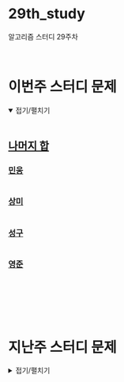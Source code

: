 # 29th_study
알고리즘 스터디 29주차

<br/>

# 이번주 스터디 문제

<details markdown="1" open>
<summary>접기/펼치기</summary>

<br/>

## [나머지 합](https://www.acmicpc.net/problem/10986)

### [민웅](/나머지%20합/민웅.py)

```py

```

### [상미](/나머지%20합/상미.py)

```py

```

### [성구](/나머지%20합/성구.py)

```py

```

### [영준](/나머지%20합/영준.py)

```py

```

<br/>



</details>

<br/><br/>

# 지난주 스터디 문제

<details markdown="1">
<summary>접기/펼치기</summary>

## [환상의 짝궁 2]()

### [민웅](./환상의%20짝꿍%202/민웅.py)

```py

```

### [상미](./환상의%20짝꿍%202/상미.py)

```py

```

### [성구](./환상의%20짝꿍%202/성구.py)

```py
import sys
input = sys.stdin.readline


N, K = map(int, input().split())
cards = sorted(list(map(int, input().split())))

start, end = 0, N-1
answer = "No"
while start < end:
    mid = cards[start]+cards[end]
    if mid == K:
        answer = "Yes"
        break
    elif mid > K:
        end -= 1
    else:
        start += 1

print(answer)
```

### [영준](./환상의%20짝꿍%202/영준.py)

```py

```

## [거스름돈 계산하기]()

### [민웅](./거스름돈%20계산하기/민웅.py)

```py

```

### [상미](./거스름돈%20계산하기/상미.py)

```py

```

### [성구](./거스름돈%20계산하기/성구.py)

```py
import sys
input = sys.stdin.readline

N, S = map(int, input().split())
coins = []
min_limit = 0
cnt = 0
for _ in range(N):
    v, a = map(int, input().split())
    min_limit += v * a
    cnt += a
    coins.append(v)

if S < min_limit:
    pirnt(-1)
else:
    rest = S - min_limit
    dp = [30000001] * (rest + 1) 
    dp[0] = 1
    for i in range(N-1, -1, -1):
        j = 0
        while j < rest+1 - coins[i]:
            if dp[j]:
                dp[j+coins[i]] = min(dp[j+coins[i]], dp[j] + 1)
            j += 1
    if dp[rest] != 30000001:
        print(dp[rest]-1 + cnt)
    else:
        print(-1)
```

### [영준](./거스름돈%20계산하기/영준.py)

```py

```

## [코드트리 테트리스]()

### [민웅](./코드트리%20테트리스/민웅.py)

```py

```

### [상미](./코드트리%20테트리스/상미.py)

```py

```

### [성구](./코드트리%20테트리스/성구.py)

```py

```

### [영준](./코드트리%20테트리스/영준.py)

```py

```

# 알고리즘 설명

<details markdown="1">
<summary>접기/펼치기</summary>

</details>
